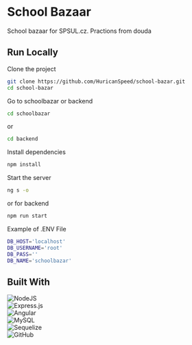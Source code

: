 
# School Bazaar

School bazaar for SPSUL.cz. Practions from douda

## Run Locally

Clone the project

```bash
git clone https://github.com/HuricanSpeed/school-bazar.git
cd school-bazar
```
Go to schoolbazar or backend

```bash
cd schoolbazar
```
or
```bash
cd backend
```

Install dependencies

```bash
npm install
```

Start the server
```bash
ng s -o
```

or for backend
```bash
npm run start
```

Example of .ENV File
```bash
DB_HOST='localhost'
DB_USERNAME='root'
DB_PASS=''
DB_NAME='schoolbazar'
```

## Built With

 ![NodeJS](https://img.shields.io/badge/node.js-6DA55F?style=for-the-badge&logo=node.js&logoColor=white)\
 ![Express.js](https://img.shields.io/badge/express.js-%23404d59.svg?style=for-the-badge&logo=express&logoColor=%2361DAFB)\
 ![Angular](https://img.shields.io/badge/Angular-DD0031?style=for-the-badge&logo=angular&logoColor=white)\
 ![MySQL](https://img.shields.io/badge/mysql-%2300f.svg?style=for-the-badge&logo=mysql&logoColor=white)\
 ![Sequelize](https://img.shields.io/badge/Sequelize-52B0E7?style=for-the-badge&logo=Sequelize&logoColor=white)\
 ![GitHub](https://img.shields.io/badge/github-%23121011.svg?style=for-the-badge&logo=github&logoColor=white)

